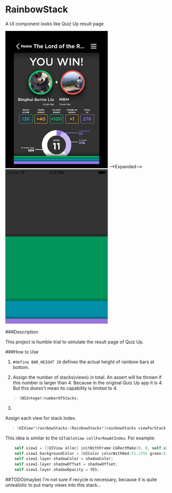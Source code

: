 RainbowStack
============

A UI component looks like Quiz Up result page

![ScreenShot](https://github.com/aceisScope/RainbowStack/raw/master/screenshot0.PNG) -->Expanded-->
![ScreenShot](https://github.com/aceisScope/RainbowStack/raw/master/screenshot1.png)


###Description

This project is humble trial to simulate the result page of Quiz Up. 

###How to Use

1.   `#define BAR_HEIGHT 20` defines the actual height of rainbow bars at bottom.

2.  Assign the number of stacks(views) in total. An assert will be thrown if this number is larger than 4. Because in the original 
Quiz Up app it is 4. But this doesn't mean its capability is limited to 4.

``` objective-c
    - (NSInteger)numberOfStacks; 
```
3.
Assign each view for stack index. 
``` objective-c
   - (UIView*)rainbowStacks:(RainbowStacks*)rainbowStacks viewForStack:(NSInteger)stack;
```
This idea is similar to the `UITableView cellForRowAtIndex`.
For example: 

``` objective-c
    self.view1 = [[UIView alloc] initWithFrame:CGRectMake(0, 0, self.view.frame.size.width, self.view.frame.size.height * 1.2)];
    self.view1.backgroundColor = [UIColor colorWithRed:51./255 green:51./255 blue:51./255 alpha:1];
    self.view1.layer.shadowColor = shadowColor;
    self.view1.layer.shadowOffset = shadowOffset;
    self.view1.layer.shadowOpacity = YES;
``` 

##TODO(maybe)
I'm not sure if recycle is necessary, because it is quite unrealistic to put many views into this stack...
